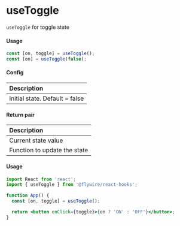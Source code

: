 # useToggle

`useToggle` for toggle state

#### Usage

```js
const [on, toggle] = useToggle();
const [on] = useToggle(false);
```

#### Config

| Description                    |
| :----------------------------- |
| Initial state. Default = false |

#### Return pair

| Description                  |
| :--------------------------- |
| Current state value          |
| Function to update the state |

#### Usage

```jsx harmony
import React from 'react';
import { useToggle } from '@flywire/react-hooks';

function App() {
  const [on, toggle] = useToggle();

  return <button onClick={toggle}>{on ? 'ON' : 'OFF'}</button>;
}
```
